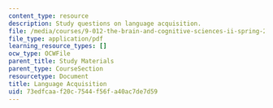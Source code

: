 ```yaml
---
content_type: resource
description: Study questions on language acquisition.
file: /media/courses/9-012-the-brain-and-cognitive-sciences-ii-spring-2002/73edfcaaf20c7544f56fa40ac7de7d59_languageacquisition.pdf
file_type: application/pdf
learning_resource_types: []
ocw_type: OCWFile
parent_title: Study Materials
parent_type: CourseSection
resourcetype: Document
title: Language Acquisition
uid: 73edfcaa-f20c-7544-f56f-a40ac7de7d59
---
```


